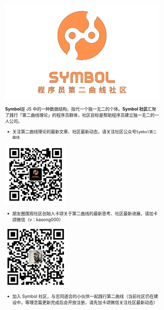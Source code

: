 ![symbol](/imgs/symbol_logo.png)

**Symbol**是 JS 中的一种数据结构，指代一个独一无二的个体。**Symbol 社区**汇聚了践行「第二曲线理论」的程序员群体，社区目标是帮助程序员建立独一无二的一人公司。

- 关注第二曲线理论的最新文章、社区最新动态，请关注社区公众号`Symbol第二曲线`

<img src="/imgs/qrcode_symbol.jpg" width="200" height="200" />

- 朋友圈围观社区创始人卡颂关于第二曲线的最新思考、社区最新进展，请加卡颂微信（v：kasong000）

<img src="/imgs/qrcode_kasong.png" width="200" height="200" />

- 加入 Symbol 社区，与志同道合的小伙伴一起践行第二曲线（当前社区仍在建设中，等理念篇更新完成后会开放注册，请先加卡颂微信关注社区最新动态）
